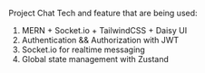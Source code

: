 Project Chat 
Tech and feature that are being used:
1. MERN + Socket.io + TailwindCSS + Daisy UI
2. Authentication && Authorization with JWT
3. Socket.io for realtime messaging
4. Global state management with Zustand

